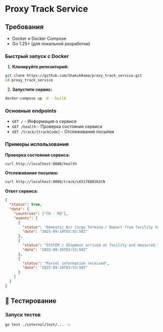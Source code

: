 # Proxy Track Service

## Требования
- Docker и Docker Compose
- Go 1.25+ (для локальной разработки)


### Быстрый запуск с Docker

1. **Клонируйте репозиторий:**
```bash
git clone https://github.com/ShamikRama/proxy_track_service.git
cd proxy_track_service
```

2. **Запустите сервис:**
```bash
docker-compose up -d --build
```

### Основные endpoints

- `GET /` - Информация о сервисе
- `GET /health` - Проверка состояния сервиса
- `GET /track/{trackCode}` - Отслеживание посылки

### Примеры использования

**Проверка состояния сервиса:**
```bash
curl http://localhost:8080/health
```

**Отслеживание посылки:**
```bash
curl http://localhost:8080/track/LK517880262CN

```
**Ответ сервиса:**
```json
{
  "status": true,
  "data": {
    "countries": ["CH - RU"],
    "events": [
      {
        "status": "Domestic Air Cargo Termina / Depart from facility to service provider.",
        "date": "2025-09-18T03:53:58Z"
      },
      {
        "status": "SYSTEM / Shipment arrived at facility and measured.",
        "date": "2025-09-18T03:53:58Z"
      },
      {
        "status": "Parcel information received",
        "date": "2025-09-18T03:53:58Z"
      }
    ]
  }
}
```

## 🧪 Тестирование

### Запуск тестов

```bash
go test ./internal/test/... -v 
